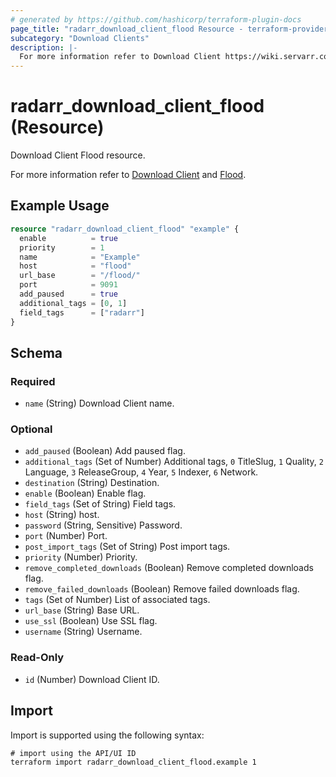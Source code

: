 ```yaml
---
# generated by https://github.com/hashicorp/terraform-plugin-docs
page_title: "radarr_download_client_flood Resource - terraform-provider-radarr"
subcategory: "Download Clients"
description: |-
  For more information refer to Download Client https://wiki.servarr.com/radarr/settings#download-clients and Flood https://wiki.servarr.com/radarr/supported#flood.
---
```


# radarr_download_client_flood (Resource)

<!-- subcategory:Download Clients -->Download Client Flood resource.
For more information refer to [Download Client](https://wiki.servarr.com/radarr/settings#download-clients) and [Flood](https://wiki.servarr.com/radarr/supported#flood).

## Example Usage

```terraform
resource "radarr_download_client_flood" "example" {
  enable          = true
  priority        = 1
  name            = "Example"
  host            = "flood"
  url_base        = "/flood/"
  port            = 9091
  add_paused      = true
  additional_tags = [0, 1]
  field_tags      = ["radarr"]
}
```

<!-- schema generated by tfplugindocs -->
## Schema

### Required

- `name` (String) Download Client name.

### Optional

- `add_paused` (Boolean) Add paused flag.
- `additional_tags` (Set of Number) Additional tags, `0` TitleSlug, `1` Quality, `2` Language, `3` ReleaseGroup, `4` Year, `5` Indexer, `6` Network.
- `destination` (String) Destination.
- `enable` (Boolean) Enable flag.
- `field_tags` (Set of String) Field tags.
- `host` (String) host.
- `password` (String, Sensitive) Password.
- `port` (Number) Port.
- `post_import_tags` (Set of String) Post import tags.
- `priority` (Number) Priority.
- `remove_completed_downloads` (Boolean) Remove completed downloads flag.
- `remove_failed_downloads` (Boolean) Remove failed downloads flag.
- `tags` (Set of Number) List of associated tags.
- `url_base` (String) Base URL.
- `use_ssl` (Boolean) Use SSL flag.
- `username` (String) Username.

### Read-Only

- `id` (Number) Download Client ID.

## Import

Import is supported using the following syntax:

```shell
# import using the API/UI ID
terraform import radarr_download_client_flood.example 1
```

